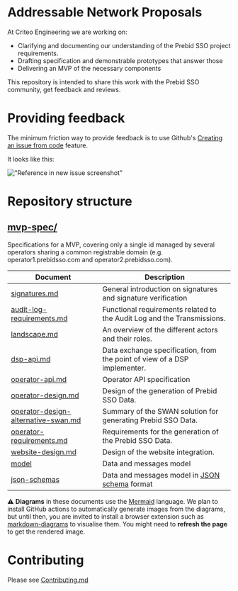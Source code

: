 # Addressable Network Proposals

At Criteo Engineering we are working on:

- Clarifying and documenting our understanding of the Prebid SSO project requirements.
- Drafting specification and demonstrable prototypes that answer those
- Delivering an MVP of the necessary components

This repository is intended to share this work with the Prebid SSO community, get feedback and reviews.

# Providing feedback

The minimum friction way to provide feedback is to use Github's
[Creating an issue from code](https://docs.github.com/en/issues/tracking-your-work-with-issues/creating-an-issue#creating-an-issue-from-code)
feature.

It looks like this:

!["Reference in new issue screenshot"](https://docs.github.com/assets/images/help/repository/open-new-issue-specific-line.png)

# Repository structure

## [mvp-spec/](/mvp-spec)

Specifications for a MVP, covering only a single id managed by several operators sharing a common registrable domain
(e.g. operator1.prebidsso.com and operator2.prebidsso.com).

| Document                                                                              | Description                                                                                         |
|---------------------------------------------------------------------------------------|-----------------------------------------------------------------------------------------------------|
| [signatures.md](./mvp-spec/signatures.md)                                             | General introduction on signatures and signature verification                                       |
| [audit-log-requirements.md](./mvp-spec/audit-log-requirements.md)                     | Functional requirements related to the Audit Log and the Transmissions.                             |
| [landscape.md](./mvp-spec/landscape.md)                                               | An overview of the different actors and their roles.                                                |
| [dsp-api.md](./mvp-spec/dsp-api.md)                                                   | Data exchange specification, from the point of view of a DSP implementer.                           |
| [operator-api.md](./mvp-spec/operator-api.md)                                         | Operator API specification                                                                          |
| [operator-design.md](./mvp-spec/operator-design.md)                                   | Design of the generation of Prebid SSO Data.                                                        |
| [operator-design-alternative-swan.md](./mvp-spec/operator-design-alternative-swan.md) | Summary of the SWAN solution for generating Prebid SSO Data.                                        |
| [operator-requirements.md](./mvp-spec/operator-requirements.md)                       | Requirements for the generation of the Prebid SSO Data.                                             |
| [website-design.md](./mvp-spec/website-design.md)                                     | Design of the website integration.                                                                  |
| [model](./mvp-spec/model)                                                             | Data and messages model                                                                             |
| [json-schemas](./mvp-spec/json-schemas)                                               | Data and messages model in [JSON schema](https://json-schema.org/understanding-json-schema/) format |

⚠️ **Diagrams** in these documents use the [Mermaid](https://mermaidjs.github.io/) language. We plan to install GitHub
actions to automatically generate images from the diagrams, but until then, you are invited to install a browser
extension such
as [markdown-diagrams](https://chrome.google.com/webstore/detail/markdown-diagrams/pmoglnmodacnbbofbgcagndelmgaclel/related)
to visualise them. You might need to **refresh the page** to get the rendered image.

# Contributing

Please see [Contributing.md](CONTRIBUTING.md)
